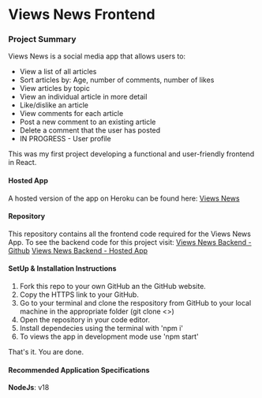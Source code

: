 # Views News Frontend

### Project Summary
Views News is a social media app that allows users to:
* View a list of all articles
* Sort articles by: Age, number of comments, number of likes
* View articles by topic
* View an individual article in more detail
* Like/dislike an article
* View comments for each article
* Post a new comment to an existing article
* Delete a comment that the user has posted
* IN PROGRESS - User profile

This was my first project developing a functional and user-friendly frontend in React. 

#### Hosted App  
A hosted version of the app on Heroku can be found here: [Views News]()

####  Repository  
This repository contains all the frontend code required for the Views News App. To see the backend code for this project visit: 
[Views News Backend - Github](https://github.com/GeoMx2022/backend-project-nc-news)
[Views News Backend - Hosted App](https://nc-news-application.herokuapp.com/api)

####  SetUp & Installation Instructions
1. Fork this repo to your own GitHub an the GitHub website.
2. Copy the HTTPS link to your GitHub. 
3. Go to your terminal and clone the respository from GitHub to your local machine in the appropriate folder (git clone <<your-github-HTTPSlink>>)
4. Open the repository in your code editor.
5. Install dependecies using the terminal with 'npm i'
6. To views the app in development mode use 'npm start'

That's it. You are done.  

####  Recommended Application Specifications  
**NodeJs**: v18  
